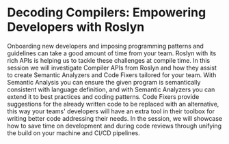 # Decoding Compilers: Empowering Developers with Roslyn

Onboarding new developers and imposing programming patterns and guidelines can take a good amount of time from your
team. Roslyn with its rich APIs is helping us to tackle these challenges at compile time. In this session we will
investigate Compiler APIs from Roslyn and how they assist to create Semantic Analyzers and Code Fixers tailored for your
team. With Semantic Analysis you can ensure the given program is semantically consistent with language definition, and
with Semantic Analyzers you can extend it to best practices and coding patterns. Code Fixers provide suggestions for the
already written code to be replaced with an alternative, this way your teams' developers will have an extra tool in
their toolbox for writing better code addressing their needs. In the session, we will showcase how to save time on
development and during code reviews through unifying the build on your machine and CI/CD pipelines.
